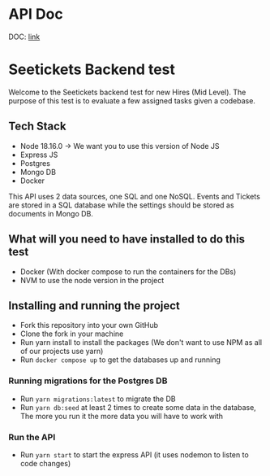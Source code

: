 # API Doc
DOC: [link](https://documenter.getpostman.com/view/6566451/2sA3s6EUpg)

# Seetickets Backend test

Welcome to the Seetickets backend test for new Hires (Mid Level). The purpose of this test is to evaluate a few assigned tasks given a codebase.

## Tech Stack

- Node 18.16.0 -> We want you to use this version of Node JS
- Express JS
- Postgres
- Mongo DB
- Docker

This API uses 2 data sources, one SQL and one NoSQL. Events and Tickets are stored in a SQL database while the settings should be stored as documents in Mongo DB.

## What will you need to have installed to do this test

- Docker (With docker compose to run the containers for the DBs)
- NVM to use the node version in the project

## Installing and running the project

- Fork this repository into your own GitHub
- Clone the fork in your machine
- Run yarn install to install the packages (We don't want to use NPM as all of our projects use yarn)
- Run `docker compose up` to get the databases up and running

### Running migrations for the Postgres DB

- Run `yarn migrations:latest` to migrate the DB
- Run `yarn db:seed` at least 2 times to create some data in the database, The more you run it the more data you will have to work with

### Run the API

- Run `yarn start` to start the express API (it uses nodemon to listen to code changes)
